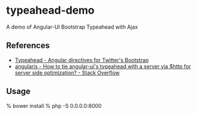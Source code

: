 # typeahead-demo

A demo of Angular-UI Bootstrap Typeahead with Ajax

## References

* [Typeahead - Angular directives for Twitter's Bootstrap](http://angular-ui.github.io/bootstrap/#/typeahead)
* [angularjs - How to tie angular-ui's typeahead with a server via $http for server side optimization? - Stack Overflow](http://stackoverflow.com/questions/15930339/how-to-tie-angular-uis-typeahead-with-a-server-via-http-for-server-side-optimi)

## Usage

% bower install
% php -S 0.0.0.0:8000
